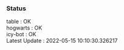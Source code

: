 ### Status


table : OK  
hogwarts : OK  
icy-bot : OK  
Latest Update : 2022-05-15 10:10:30.326217
